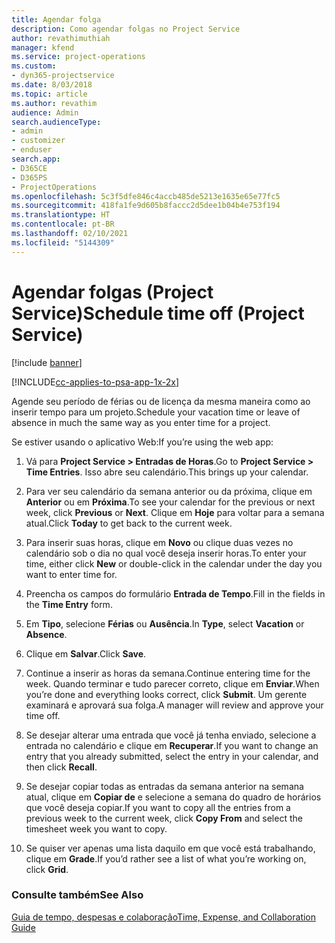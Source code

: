 ```yaml
---
title: Agendar folga
description: Como agendar folgas no Project Service
author: revathimuthiah
manager: kfend
ms.service: project-operations
ms.custom:
- dyn365-projectservice
ms.date: 8/03/2018
ms.topic: article
ms.author: revathim
audience: Admin
search.audienceType:
- admin
- customizer
- enduser
search.app:
- D365CE
- D365PS
- ProjectOperations
ms.openlocfilehash: 5c3f5dfe846c4accb485de5213e1635e65e77fc5
ms.sourcegitcommit: 418fa1fe9d605b8faccc2d5dee1b04b4e753f194
ms.translationtype: HT
ms.contentlocale: pt-BR
ms.lasthandoff: 02/10/2021
ms.locfileid: "5144309"
---
```

# <a name="schedule-time-off-project-service"></a><span data-ttu-id="5b633-103">Agendar folgas (Project Service)</span><span class="sxs-lookup"><span data-stu-id="5b633-103">Schedule time off (Project Service)</span></span>

[!include [banner](../includes/psa-now-project-operations.md)]

[!INCLUDE[cc-applies-to-psa-app-1x-2x](../includes/cc-applies-to-psa-app-1x-2x.md)]

<span data-ttu-id="5b633-104">Agende seu período de férias ou de licença da mesma maneira como ao inserir tempo para um projeto.</span><span class="sxs-lookup"><span data-stu-id="5b633-104">Schedule your vacation time or leave of absence in much the same way as you enter time for a project.</span></span>  
  
 <span data-ttu-id="5b633-105">Se estiver usando o aplicativo Web:</span><span class="sxs-lookup"><span data-stu-id="5b633-105">If you’re using the web app:</span></span>  
  
1.  <span data-ttu-id="5b633-106">Vá para **Project Service > Entradas de Horas**.</span><span class="sxs-lookup"><span data-stu-id="5b633-106">Go to **Project Service > Time Entries**.</span></span> <span data-ttu-id="5b633-107">Isso abre seu calendário.</span><span class="sxs-lookup"><span data-stu-id="5b633-107">This brings up your calendar.</span></span>  
  
2.  <span data-ttu-id="5b633-108">Para ver seu calendário da semana anterior ou da próxima, clique em **Anterior** ou em **Próxima**.</span><span class="sxs-lookup"><span data-stu-id="5b633-108">To see your calendar for the previous or next week, click **Previous** or **Next**.</span></span> <span data-ttu-id="5b633-109">Clique em **Hoje** para voltar para a semana atual.</span><span class="sxs-lookup"><span data-stu-id="5b633-109">Click **Today** to get back to the current week.</span></span>  
  
3.  <span data-ttu-id="5b633-110">Para inserir suas horas, clique em **Novo** ou clique duas vezes no calendário sob o dia no qual você deseja inserir horas.</span><span class="sxs-lookup"><span data-stu-id="5b633-110">To enter your time, either click **New** or double-click in the calendar under the day you want to enter time for.</span></span>  
  
4.  <span data-ttu-id="5b633-111">Preencha os campos do formulário **Entrada de Tempo**.</span><span class="sxs-lookup"><span data-stu-id="5b633-111">Fill in the fields in the **Time Entry** form.</span></span>  
  
5.  <span data-ttu-id="5b633-112">Em **Tipo**, selecione **Férias** ou **Ausência**.</span><span class="sxs-lookup"><span data-stu-id="5b633-112">In **Type**, select **Vacation** or **Absence**.</span></span>  
  
6.  <span data-ttu-id="5b633-113">Clique em **Salvar**.</span><span class="sxs-lookup"><span data-stu-id="5b633-113">Click **Save**.</span></span>  
  
7.  <span data-ttu-id="5b633-114">Continue a inserir as horas da semana.</span><span class="sxs-lookup"><span data-stu-id="5b633-114">Continue entering time for the week.</span></span> <span data-ttu-id="5b633-115">Quando terminar e tudo parecer correto, clique em **Enviar**.</span><span class="sxs-lookup"><span data-stu-id="5b633-115">When you’re done and everything looks correct, click **Submit**.</span></span> <span data-ttu-id="5b633-116">Um gerente examinará e aprovará sua folga.</span><span class="sxs-lookup"><span data-stu-id="5b633-116">A manager will review and approve your time off.</span></span>  
  
8.  <span data-ttu-id="5b633-117">Se desejar alterar uma entrada que você já tenha enviado, selecione a entrada no calendário e clique em **Recuperar**.</span><span class="sxs-lookup"><span data-stu-id="5b633-117">If you want to change an entry that you already submitted, select the entry in your calendar, and then click **Recall**.</span></span>  
  
9. <span data-ttu-id="5b633-118">Se desejar copiar todas as entradas da semana anterior na semana atual, clique em **Copiar de** e selecione a semana do quadro de horários que você deseja copiar.</span><span class="sxs-lookup"><span data-stu-id="5b633-118">If you want to copy all the entries from a previous week to the current week, click **Copy From** and select the timesheet week you want to copy.</span></span>  
  
10. <span data-ttu-id="5b633-119">Se quiser ver apenas uma lista daquilo em que você está trabalhando, clique em **Grade**.</span><span class="sxs-lookup"><span data-stu-id="5b633-119">If you’d rather see a list of what you’re working on, click **Grid**.</span></span>  
  
### <a name="see-also"></a><span data-ttu-id="5b633-120">Consulte também</span><span class="sxs-lookup"><span data-stu-id="5b633-120">See Also</span></span>  
 [<span data-ttu-id="5b633-121">Guia de tempo, despesas e colaboração</span><span class="sxs-lookup"><span data-stu-id="5b633-121">Time, Expense, and Collaboration Guide</span></span>](../psa/time-expense-collaboration-guide.md)
